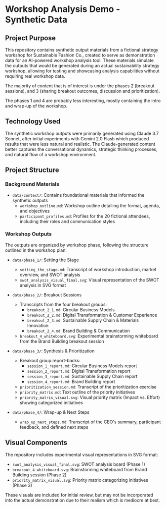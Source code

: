 # Workshop Analysis Demo - Synthetic Data

## Project Purpose

This repository contains synthetic output materials from a fictional strategy workshop for Sustainable Fashion Co., created to serve as demonstration data for an AI-powered workshop analysis tool. These materials simulate the outputs that would be generated during an actual sustainability strategy workshop, allowing for testing and showcasing analysis capabilities without requiring real workshop data.

The majority of content that is of interest is under the phases 2 (breakout sessions), and 3 (sharing breakout outcomes, discussion and prioritization).

The phases 1 and 4 are probably less interesting, mostly containing the intro and wrap-up of the workshop.

## Technology Used

The synthetic workshop outputs were primarily generated using Claude 3.7 Sonnet, after initial experiments with Gemini 2.0 Flash which produced results that were less natural and realistic. The Claude-generated content better captures the conversational dynamics, strategic thinking processes, and natural flow of a workshop environment.

## Project Structure

### Background Materials
- `data/context/`: Contains foundational materials that informed the synthetic outputs
  - `workshop_outline.md`: Workshop outline detailing the format, agenda, and objectives
  - `participant_profiles.md`: Profiles for the 20 fictional attendees, including their roles and communication styles

### Workshop Outputs
The outputs are organized by workshop phase, following the structure outlined in the workshop plan:

- `data/phase_1/`: Setting the Stage
  - `setting_the_stage.md`: Transcript of workshop introduction, market overview, and SWOT analysis
  - `swot_analysis_visual_final.svg`: Visual representation of the SWOT analysis in SVG format
  
- `data/phase_2/`: Breakout Sessions
  - Transcripts from the four breakout groups:
    - `breakout_2_1.md`: Circular Business Models
    - `breakout_2_2.md`: Digital Transformation & Customer Experience
    - `breakout_2_3.md`: Sustainable Supply Chain & Materials Innovation
    - `breakout_2_4.md`: Brand Building & Communication
  - `breakout_4_whiteboard.svg`: Experimental brainstorming whiteboard from the Brand Building breakout session
  
- `data/phase_3/`: Synthesis & Prioritization
  - Breakout group report-backs:
    - `session_1_report.md`: Circular Business Models report
    - `session_2_report.md`: Digital Transformation report
    - `session_3_report.md`: Sustainable Supply Chain report
    - `session_4_report.md`: Brand Building report
  - `prioritization_session.md`: Transcript of the prioritization exercise
  - `priority_matrix.md`: Text outline of the priority initiatives
  - `priority_matrix_visual.svg`: Visual priority matrix (Impact vs. Effort) showing categorized initiatives
  
- `data/phase_4/`: Wrap-up & Next Steps
  - `wrap_up_next_steps.md`: Transcript of the CEO's summary, participant feedback, and defined next steps

## Visual Components

The repository includes experimental visual representations in SVG format:
- `swot_analysis_visual_final.svg`: SWOT analysis board (Phase 1)
- `breakout_4_whiteboard.svg`: Brainstorming whiteboard from Brand Building session (Phase 2)
- `priority_matrix_visual.svg`: Priority matrix categorizing initiatives (Phase 3)

These visuals are included for initial review, but may not be incorporated into the actual demonstration due to their realism which is mediocre at best.
